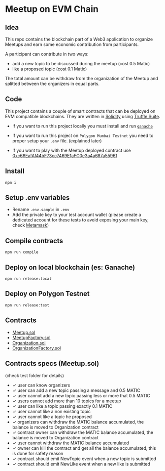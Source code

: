 # Meetup on EVM Chain

## Idea

This repo contains the blockchain part of a Web3 application to organize Meetups and earn some economic contribution from participants.

A participant can contribute in two ways:

- add a new topic to be discussed during the meetup (cost 0.5 Matic)
- like a proposed topic (cost 0.1 Matic)

The total amount can be withdraw from the organization of the Meetup and splitted between the organizers in equal parts.

## Code

This project contains a couple of smart contracts that can be deployed on EVM compatible blockchains. They are written in [Solidity](https://docs.soliditylang.org/en/v0.8.12/) using [Truffle Suite](https://trufflesuite.com/).

- If you want to run this project locally you must install and run [`ganache`](https://github.com/trufflesuite/ganache)

- If you want to run this project on `Polygon Mumbai Testnet` you need to proper setup your `.env` file. (explained later)

- If you want to play with the Meetup deployed contract use [0xc68EafAf44bF73cc7469E1aFC0e3a4a687a55961](https://mumbai.polygonscan.com/address/0xc68EafAf44bF73cc7469E1aFC0e3a4a687a55961)


## Install

`npm i`

## Setup .env variables

- Rename `.env.sample` in `.env`
- Add the private key to your test account wallet (please create a dedicated account for these tests to avoid exposing your main key, check [Metamask](https://metamask.io/))


## Compile contracts

`npm run compile`

## Deploy on local blockchain (es: Ganache)

`npm run release:local`

## Deploy on Polygon Testnet

`npm run release:test`
## Contracts

- [Meetup.sol](contracts/Meetup.sol)
- [MeetupFactory.sol](contracts/MeetupFactory.sol)
- [Organization.sol](contracts/Organization.sol)
- [OrganizationFactory.sol](contracts/OrganizationFactory.sol)
## Contracts specs (Meetup.sol)
(check test folder for details)

- ✓ user can know organizers
- ✓ user can add a new topic passing a message and 0.5 MATIC
- ✓ user cannot add a new topic passing less or more that 0.5 MATIC 
- ✓ users cannot add more than 10 topics for a meetup
- ✓ user can like a topic passing exactly 0.1 MATIC
- ✓ user cannot like a non existing topic
- ✓ user cannot like a topic he proposed
- ✓ organizers can withdraw the MATIC balance accumulated, the balance is moved to Organization contract
- ✓ contract owner can withdraw the MATIC balance accumulated, the balance is moved to Organization contract
- ✓ user cannot withdraw the MATIC balance accumulated
- ✓ owner can kill the contract and get all the balance accumulated, this is done for safety reason
- ✓ contract should emit NewTopic event when a new topic is submitted
- ✓ contract should emit NewLike event when a new like is submitted


